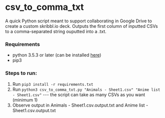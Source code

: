 # csv_to_comma_txt

A quick Python script meant to support collaborating in Google Drive to create a custom skribbl.io deck. Outputs the first column of inputted CSVs to a comma-separated string ouputted into a .txt.

### Requirements
- python 3.5.3 or later (can be installed [here](https://www.python.org/downloads/))
- pip3

### Steps to run:
1. Run `pip3 install -r requirements.txt`
2. Run `python3 csv_to_comma_txt.py "Animals - Sheet1.csv" "Anime list - Sheet1.csv"` --- the script can take as many CSVs as you want (minimum 1)
3. Observe output in Animals - Sheet1.csv.output.txt and Anime list - Sheet1.csv.output.txt

